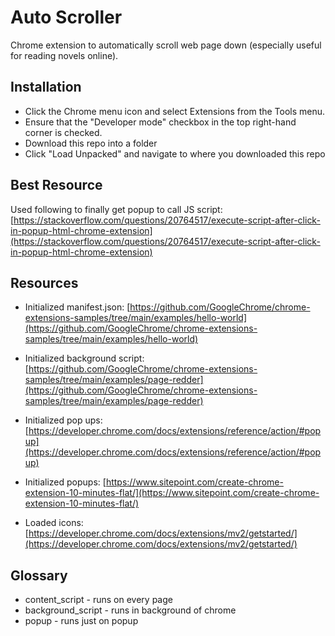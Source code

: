 # Auto Scroller
Chrome extension to automatically scroll web page down (especially useful for reading novels online).

## Installation
- Click the Chrome menu icon and select Extensions from the Tools menu. 
- Ensure that the "Developer mode" checkbox in the top right-hand corner is checked.
- Download this repo into a folder
- Click "Load Unpacked" and navigate to where you downloaded this repo

## Best Resource
Used following to finally get popup to call JS script: [https://stackoverflow.com/questions/20764517/execute-script-after-click-in-popup-html-chrome-extension](https://stackoverflow.com/questions/20764517/execute-script-after-click-in-popup-html-chrome-extension)

## Resources
- Initialized manifest.json: [https://github.com/GoogleChrome/chrome-extensions-samples/tree/main/examples/hello-world](https://github.com/GoogleChrome/chrome-extensions-samples/tree/main/examples/hello-world)
- Initialized background script: [https://github.com/GoogleChrome/chrome-extensions-samples/tree/main/examples/page-redder](https://github.com/GoogleChrome/chrome-extensions-samples/tree/main/examples/page-redder)
- Initialized pop ups: [https://developer.chrome.com/docs/extensions/reference/action/#popup](https://developer.chrome.com/docs/extensions/reference/action/#popup)

- Initialized popups: [https://www.sitepoint.com/create-chrome-extension-10-minutes-flat/](https://www.sitepoint.com/create-chrome-extension-10-minutes-flat/)
- Loaded icons: [https://developer.chrome.com/docs/extensions/mv2/getstarted/](https://developer.chrome.com/docs/extensions/mv2/getstarted/)

## Glossary
- content_script - runs on every page
- background_script - runs in background of chrome
- popup - runs just on popup